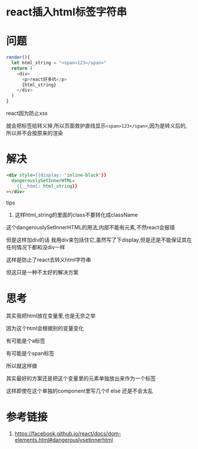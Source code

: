# react插入html标签字符串

# 问题

```javascript
render(){
  let html_string = "<span>123</span>"
  return (
    <div>
      <p>react好多坑</p>
      {html_string}
    </div>
  )
}
```

react因为防止xss

就会把标签给转义掉,所以页面救护直线显示`<span>123</span>`,因为是转义后的,所以并不会按原来的渲染

# 解决

```html
<div style={{display: 'inline-block'}}
  dangerouslySetInnerHTML=
    {{__html: html_string}}
></div>

```

tips

1. 这样html_string的里面的class不要转化成className

这个dangerouslySetInnerHTML的用法,内部不能有元素,不然react会报错

但是这样加div的话 我用div来包括住它,虽然写了下display,但是还是不能保证其在任何情况下都和没div一样

这样是防止了react去转义html字符串

但这只是一种不太好的解决方案

# 思考

其实我把html放在变量里,也是无奈之举

因为这个html会根据别的变量变化

有可能是个a标签

有可能是个span标签

所以就这样做

其实最好的方案还是把这个变量里的元素单独放出来作为一个标签

这样即使在这个单独的component里写几个if else 还是不会太乱



# 参考链接

1. https://facebook.github.io/react/docs/dom-elements.html#dangerouslysetinnerhtml
